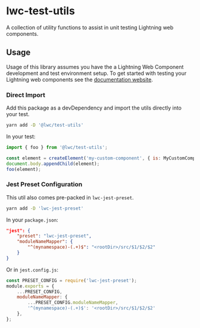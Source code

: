# lwc-test-utils

A collection of utility functions to assist in unit testing Lightning web components.

## Usage

Usage of this library assumes you have the a Lightning Web Component development and test environment setup. To get started with testing your Lightning web components see the [documentation website](https://internal.lwcjs.org/guide/testing.html).

### Direct Import

Add this package as a devDependency and import the utils directly into your test.

```bash
yarn add -D '@lwc/test-utils'
```

In your test:

```js
import { foo } from '@lwc/test-utils';

const element = createElement('my-custom-component', { is: MyCustomComponent });
document.body.appendChild(element);
foo(element);
```

### Jest Preset Configuration

This util also comes pre-packed in `lwc-jest-preset`.

```bash
yarn add -D 'lwc-jest-preset'
```

In your `package.json`:

```json
"jest": {
    "preset": "lwc-jest-preset",
    "moduleNameMapper": {
        "^(mynamespace)-(.+)$": "<rootDir>/src/$1/$2/$2"
    }
}
```

Or in `jest.config.js`:

```js
const PRESET_CONFIG = require('lwc-jest-preset');
module.exports = {
    ...PRESET_CONFIG,
    moduleNameMapper: {
        ...PRESET_CONFIG.moduleNameMapper,
        '^(mynamespace)-(.+)$': '<rootDir>/src/$1/$2/$2'
    },
};
```
